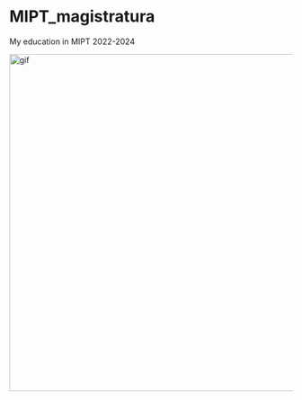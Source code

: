 # MIPT_magistratura
My education in MIPT 2022-2024

<img src="images/mipt_24.jpg" alt="gif"  width="600"/> 


